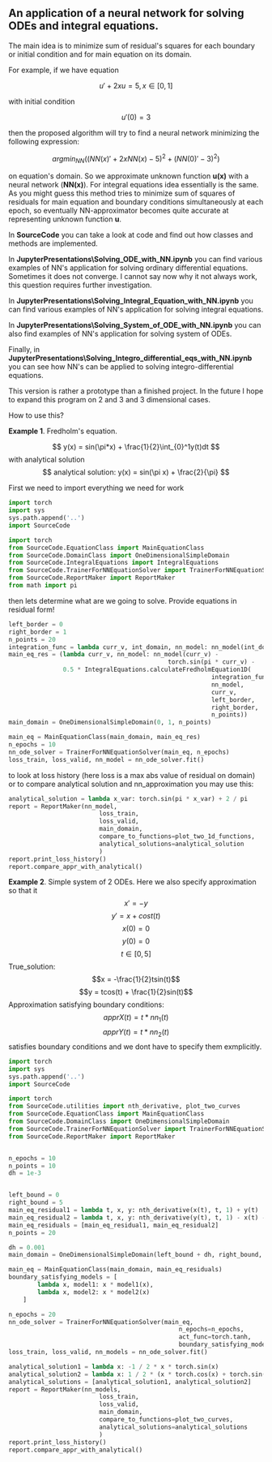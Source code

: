 ## An application of a neural network for solving ODEs and integral equations. 

The main idea is to minimize sum of residual's squares for each boundary or initial condition
and for main equation on its domain. 

For example, if we have equation 

$$ u' +2xu = 5, x \in [0,1] $$

with initial condition

$$ u'(0) = 3 $$

then the proposed algorithm will try to find a neural network minimizing the following expression:

$$ argmin_{NN}((NN(x)' +2xNN(x) - 5)^2 + (NN(0)' - 3)^2) $$

on equation's domain. So we approximate unknown function **u(x)** with a neural network (**NN(x)**). 
For integral equations idea essentially is the same. 
As you might guess this method tries to minimize sum of squares of residuals for main equation and 
boundary conditions simultaneously at each epoch, 
so eventually NN-approximator becomes quite accurate at representing unknown function **u**.

In **SourceCode** you can take a look at code and find out how classes and methods are implemented.

In **JupyterPresentations\Solving_ODE_with_NN.ipynb** you can find various examples of NN's
application for solving ordinary differential equations. Sometimes it does not converge. 
I cannot say now why it not always work, this question requires further investigation.

In **JupyterPresentations\Solving_Integral_Equation_with_NN.ipynb** you can find various examples of NN's
application for solving integral equations.

In **JupyterPresentations\Solving_System_of_ODE_with_NN.ipynb** you can also find examples of NN's
application for solving system of ODEs.

Finally, in **JupyterPresentations\Solving_Integro_differential_eqs_with_NN.ipynb** you can see how NN's can
 be applied to solving integro-differential equations.

This version is rather a prototype than a finished project. In the future I hope to expand this program on 2 and 3
and 3 dimensional cases.

How to use this?

**Example 1**. Fredholm's equation.

$$ y(x) = sin(\pi*x) + \frac{1}{2}\int_{0}^1y(t)dt $$
with analytical solution $$ analytical solution: y(x) = sin(\pi x) + \frac{2}{\pi} $$

First we need to import everything we need for work
```python
import torch
import sys
sys.path.append('..')
import SourceCode

import torch
from SourceCode.EquationClass import MainEquationClass
from SourceCode.DomainClass import OneDimensionalSimpleDomain
from SourceCode.IntegralEquations import IntegralEquations
from SourceCode.TrainerForNNEquationSolver import TrainerForNNEquationSolver
from SourceCode.ReportMaker import ReportMaker
from math import pi
```
then lets determine what are we going to solve. Provide equations in residual form!
```python
left_border = 0
right_border = 1
n_points = 20
integration_func = lambda curr_v, int_domain, nn_model: nn_model(int_domain)
main_eq_res = (lambda curr_v, nn_model: nn_model(curr_v) -
                                            torch.sin(pi * curr_v) - 
               0.5 * IntegralEquations.calculateFredholmEquation1D(
                                                        integration_func,
                                                        nn_model,
                                                        curr_v,
                                                        left_border,
                                                        right_border,
                                                        n_points))
main_domain = OneDimensionalSimpleDomain(0, 1, n_points)

main_eq = MainEquationClass(main_domain, main_eq_res)
n_epochs = 10
nn_ode_solver = TrainerForNNEquationSolver(main_eq, n_epochs)
loss_train, loss_valid, nn_model = nn_ode_solver.fit()
```
to look at loss history (here loss is a max abs value of residual on domain) or to compare analytical solution and nn_approximation you may use this:

```python
analytical_solution = lambda x_var: torch.sin(pi * x_var) + 2 / pi
report = ReportMaker(nn_model,
                         loss_train,
                         loss_valid,
                         main_domain,
                         compare_to_functions=plot_two_1d_functions,
                         analytical_solutions=analytical_solution
                         )
report.print_loss_history()
report.compare_appr_with_analytical()
```
**Example 2**. Simple system of 2 ODEs. Here we also specify approximation so that it
$$ x'= -y $$
$$ y' = x + cost(t) $$
$$ x(0) = 0$$ $$y(0) = 0$$
$$t \in [0,5] $$
True_solution: $$x = -\frac{1}{2}tsin(t)$$ $$y = tcos(t) + \frac{1}{2}sin(t)$$
Approximation satisfying boundary conditions: $$ apprX(t) = t*nn_1(t) $$
$$ apprY(t) = t*nn_2(t) $$
satisfies boundary conditions and we dont have to specify them exmplicitly.
```python
import torch
import sys
sys.path.append('..')
import SourceCode

import torch
from SourceCode.utilities import nth_derivative, plot_two_curves
from SourceCode.EquationClass import MainEquationClass
from SourceCode.DomainClass import OneDimensionalSimpleDomain
from SourceCode.TrainerForNNEquationSolver import TrainerForNNEquationSolver
from SourceCode.ReportMaker import ReportMaker


n_epochs = 10
n_points = 10
dh = 1e-3


left_bound = 0
right_bound = 5
main_eq_residual1 = lambda t, x, y: nth_derivative(x(t), t, 1) + y(t)
main_eq_residual2 = lambda t, x, y: nth_derivative(y(t), t, 1) - x(t) - torch.cos(t)
main_eq_residuals = [main_eq_residual1, main_eq_residual2]
n_points = 20

dh = 0.001
main_domain = OneDimensionalSimpleDomain(left_bound + dh, right_bound, n_points)

main_eq = MainEquationClass(main_domain, main_eq_residuals)
boundary_satisfying_models = [
        lambda x, model1: x * model1(x),
        lambda x, model2: x * model2(x)
    ]

n_epochs = 20
nn_ode_solver = TrainerForNNEquationSolver(main_eq,
                                               n_epochs=n_epochs,
                                               act_func=torch.tanh,
                                               boundary_satisfying_models=boundary_satisfying_models)
loss_train, loss_valid, nn_models = nn_ode_solver.fit()

analytical_solution1 = lambda x: -1 / 2 * x * torch.sin(x)
analytical_solution2 = lambda x: 1 / 2 * (x * torch.cos(x) + torch.sin(x))
analytical_solutions = [analytical_solution1, analytical_solution2]
report = ReportMaker(nn_models,
                         loss_train,
                         loss_valid,
                         main_domain,
                         compare_to_functions=plot_two_curves,
                         analytical_solutions=analytical_solutions
                         )
report.print_loss_history()
report.compare_appr_with_analytical()

```




